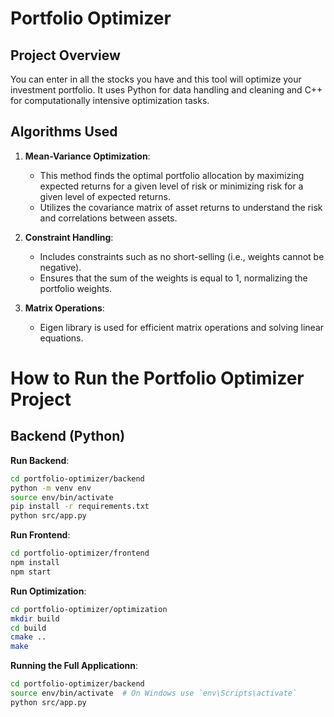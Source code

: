 # Portfolio Optimizer

## Project Overview

You can enter in all the stocks you have and this tool will optimize your investment portfolio. It uses Python for data handling and cleaning and C++ for computationally intensive optimization tasks.

## Algorithms Used

1. **Mean-Variance Optimization**:
   - This method finds the optimal portfolio allocation by maximizing expected returns for a given level of risk or minimizing risk for a given level of expected returns.
   - Utilizes the covariance matrix of asset returns to understand the risk and correlations between assets.

2. **Constraint Handling**:
   - Includes constraints such as no short-selling (i.e., weights cannot be negative).
   - Ensures that the sum of the weights is equal to 1, normalizing the portfolio weights.

3. **Matrix Operations**:
   - Eigen library is used for efficient matrix operations and solving linear equations.

# How to Run the Portfolio Optimizer Project

## Backend (Python)

**Run Backend**:
   ```bash
   cd portfolio-optimizer/backend
   python -m venv env
   source env/bin/activate
   pip install -r requirements.txt
   python src/app.py
   ```
**Run Frontend**:
  ```bash
cd portfolio-optimizer/frontend
npm install
npm start
   ```

**Run Optimization**:
  ```bash
cd portfolio-optimizer/optimization
mkdir build
cd build
cmake ..
make
  ```


**Running the Full Applicationn**:
  ```bash
cd portfolio-optimizer/backend
source env/bin/activate  # On Windows use `env\Scripts\activate`
python src/app.py
  ```
